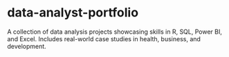 # data-analyst-portfolio
A collection of data analysis projects showcasing skills in R, SQL, Power BI, and Excel. Includes real-world case studies in health, business, and development.
